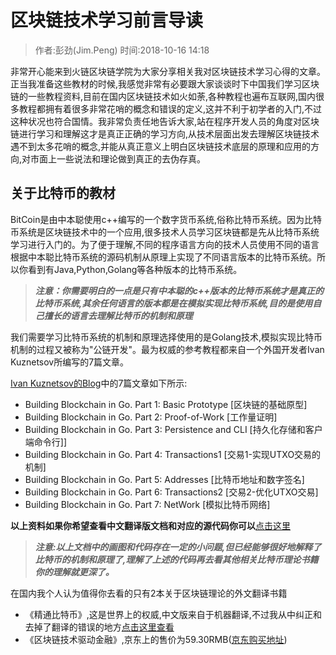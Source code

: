 # 区块链技术学习前言导读
> 作者:彭劲(Jim.Peng) 时间:2018-10-16 14:18

非常开心能来到火链区块链学院为大家分享相关我对区块链技术学习心得的文章。正当我准备这些教材的时候,我感觉非常有必要跟大家谈谈时下中国我们学习区块链的一些教程资料,目前在国内区块链技术如火如荼,各种教程也遍布互联网,国内很多教程都拥有着很多非常花哨的概念和错误的定义,这并不利于初学者的入门,不过这种状况也符合国情。我非常负责任地告诉大家,站在程序开发人员的角度对区块链进行学习和理解这才是真正正确的学习方向,从技术层面出发去理解区块链技术遇不到太多花哨的概念,并能从真正意义上明白区块链技术底层的原理和应用的方向,对市面上一些说法和理论做到真正的去伪存真。

## 关于比特币的教材
BitCoin是由中本聪使用c++编写的一个数字货币系统,俗称比特币系统。因为比特币系统是区块链技术中的一个应用,很多技术人员学习区块链都是先从比特币系统学习进行入门的。为了便于理解,不同的程序语言方向的技术人员使用不同的语言根据中本聪比特币系统的源码机制从原理上实现了不同语言版本的比特币系统。所以你看到有Java,Python,Golang等各种版本的比特币系统。

> ***注意：你需要明白的一点是只有中本聪的c++版本的比特币系统才是真正的比特币系统,其余任何语言的版本都是在模拟实现比特币系统,目的是使用自己擅长的语言去理解比特币的机制和原理***

我们需要学习比特币系统的机制和原理选择使用的是Golang技术,模拟实现比特币机制的过程又被称为"公链开发"。最为权威的参考教程都来自一个外国开发者Ivan Kuznetsov所编写的7篇文章。

[Ivan Kuznetsov的Blog](https://jeiwan.cc/)中的7篇文章如下所示:

* Building Blockchain in Go. Part 1: Basic Prototype [区块链的基础原型]
* Building Blockchain in Go. Part 2: Proof-of-Work [工作量证明]
* Building Blockchain in Go. Part 3: Persistence and CLI [持久化存储和客户端命令行]]
* Building Blockchain in Go. Part 4: Transactions1 [交易1-实现UTXO交易的机制]
* Building Blockchain in Go. Part 5: Addresses [比特币地址和数字签名]   
* Building Blockchain in Go. Part 6: Transactions2 [交易2-优化UTXO交易]
* Building Blockchain in Go. Part 7: NetWork  [模拟比特币网络]

**以上资料如果你希望查看中文翻译版文档和对应的源代码你可以**[点击这里](https://github.com/pengjim520golang/blockchain-tutorial/tree/master/%E6%AF%94%E7%89%B9%E5%B8%81%E6%9D%83%E5%A8%81%E6%95%99%E6%9D%90/Golang%E5%AE%9E%E7%8E%B0%E6%AF%94%E7%89%B9%E5%B8%81/)

> ***注意:以上文档中的画图和代码存在一定的小问题,但已经能够很好地解释了比特币的机制和原理了,理解了上述的代码再去看其他相关比特币理论书籍你的理解就更深了。***

在国内我个人认为值得你去看的只有2本关于区块链理论的外文翻译书籍

* 《精通比特币》,这是世界上的权威,中文版来自于机器翻译,不过我从中纠正和去掉了翻译的错误的地方[点击这里查看](https://github.com/pengjim520golang/blockchain-tutorial/tree/master/%E6%AF%94%E7%89%B9%E5%B8%81%E6%9D%83%E5%A8%81%E6%95%99%E6%9D%90/%E7%B2%BE%E9%80%9A%E6%AF%94%E7%89%B9%E5%B8%81)
* 《区块链技术驱动金融》,京东上的售价为59.30RMB([京东购买地址](https://item.jd.com/12014042.html))